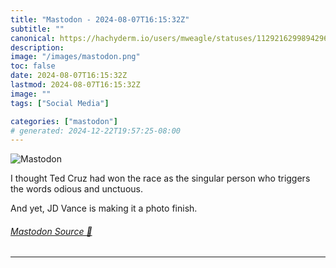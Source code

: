 ```yaml
---
title: "Mastodon - 2024-08-07T16:15:32Z"
subtitle: ""
canonical: https://hachyderm.io/users/mweagle/statuses/112921629989429681
description:
image: "/images/mastodon.png"
toc: false
date: 2024-08-07T16:15:32Z
lastmod: 2024-08-07T16:15:32Z
image: ""
tags: ["Social Media"]

categories: ["mastodon"]
# generated: 2024-12-22T19:57:25-08:00
---
```

![Mastodon](/images/mastodon.png)

<p>I thought Ted Cruz had won the race as the singular person who triggers the words odious and unctuous.</p><p>And yet, JD Vance is making it a photo finish.</p>


###### [Mastodon Source 🐘](https://hachyderm.io/@mweagle/112921629989429681)

___
